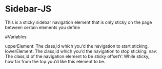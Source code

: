 # Sidebar-JS
This is a sticky sidebar navigation element that is only sticky on the page between certain elements you define

#Variables

upperElement: The class,id which you'd the navigation to start sticking.
lowerElement: The class,id which you'd the navigation to stop sticking.
nav: The class,id of the navigation element to be sticky
offsetY: While sticky, how far from the top you'd like this element to be.


